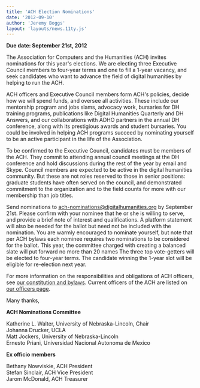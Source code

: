```yaml
---
title: 'ACH Election Nominations'
date: '2012-09-10'
author: 'Jeremy Boggs'
layout: 'layouts/news.11ty.js'
---
```

**Due date: September 21st, 2012**

The Association for Computers and the Humanities (ACH) invites nominations for this year's elections. We are electing three Executive Council members to four-year terms and one to fill a 1-year vacancy, and seek candidates who want to advance the field of digital humanities by helping to run the ACH.

ACH officers and Executive Council members form ACH's policies, decide how we will spend funds, and oversee all activities. These include our mentorship program and jobs slams, advocacy work, bursaries for DH training programs, publications like Digital Humanities Quarterly and DH Answers, and our collaborations with ADHO partners in the annual DH conference, along with its prestigious awards and student bursaries. You could be involved in helping ACH programs succeed by nominating yourself to be an active participant in the life of the Association.

To be confirmed to the Executive Council, candidates must be members of the ACH. They commit to attending annual council meetings at the DH conference and hold discussions during the rest of the year by email and Skype. Council members are expected to be active in the digital humanities community. But these are not roles reserved to those in senior positions: graduate students have often served on the council, and demonstrated commitment to the organization and to the field counts for more with our membership than job titles.

Send nominations to [ach-nominations@digitalhumanities.org](mailto:ach-nominations@digitalhumanities.org) by September 21st. Please confirm with your nominee that he or she is willing to serve, and provide a brief note of interest and qualifications. A platform statement will also be needed for the ballot but need not be included with the nomination. You are warmly encouraged to nominate yourself, but note that per ACH bylaws each nominee requires two nominations to be considered for the ballot. This year, the committee charged with creating a balanced slate will put forward no more than 20 names The three top vote-getters will be elected to four-year terms. The candidate winning the 1-year slot will be eligible for re-election next year.

For more information on the responsibilities and obligations of ACH officers, see [our constitution and bylaws](/about/constitution). Current officers of the ACH are listed on [our officers page](/about/officers).

Many thanks,

**ACH Nominations Committee**

Katherine L. Walter, University of Nebraska-Lincoln, Chair  
Johanna Drucker, UCLA  
Matt Jockers, University of Nebraska-Lincoln  
Ernesto Priani, Universidad Nacional Autonoma de Mexico

**Ex officio members**

Bethany Nowviskie, ACH President  
Stefan Sinclair, ACH Vice President  
Jarom McDonald, ACH Treasurer
